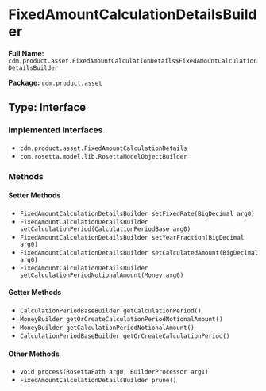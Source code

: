 # FixedAmountCalculationDetailsBuilder

**Full Name:** `cdm.product.asset.FixedAmountCalculationDetails$FixedAmountCalculationDetailsBuilder`

**Package:** `cdm.product.asset`

## Type: Interface

### Implemented Interfaces

- `cdm.product.asset.FixedAmountCalculationDetails`
- `com.rosetta.model.lib.RosettaModelObjectBuilder`

### Methods

#### Setter Methods

- `FixedAmountCalculationDetailsBuilder setFixedRate(BigDecimal arg0)`
- `FixedAmountCalculationDetailsBuilder setCalculationPeriod(CalculationPeriodBase arg0)`
- `FixedAmountCalculationDetailsBuilder setYearFraction(BigDecimal arg0)`
- `FixedAmountCalculationDetailsBuilder setCalculatedAmount(BigDecimal arg0)`
- `FixedAmountCalculationDetailsBuilder setCalculationPeriodNotionalAmount(Money arg0)`

#### Getter Methods

- `CalculationPeriodBaseBuilder getCalculationPeriod()`
- `MoneyBuilder getOrCreateCalculationPeriodNotionalAmount()`
- `MoneyBuilder getCalculationPeriodNotionalAmount()`
- `CalculationPeriodBaseBuilder getOrCreateCalculationPeriod()`

#### Other Methods

- `void process(RosettaPath arg0, BuilderProcessor arg1)`
- `FixedAmountCalculationDetailsBuilder prune()`

